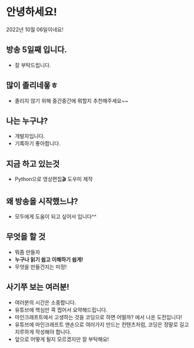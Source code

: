 
# 안녕하세요!
2022년 10월 06일이네요!
## 방송 5일째 입니다.
 - 잘 부탁드립니다.

## 많이 졸리네욯ㅎ

- 졸리지 않기 위해 중간중간에 뭐할지 추천해주세요~~

## 나는 누구냐?

- 개발자입니다.
- 기록하기 좋아합니다.

## 지금 하고 있는것
- Python으로 영상편집🎬 도우미 제작

## 왜 방송을 시작했느냐?

- 모두에게 도움이 되고 싶어서 입니다^^

## 무엇을 할 것

- 뭐좀 만들자
- **누구나 읽기 쉽고 이해하기 쉽게!**
- 무엇을 만들건지는 미정!


## 사기쭈 보는 여러분!

- 여러분의 시간은 소중합니다.
- 유튜브에 핵심만 콕 찝어서 요약해드립니다.
- 마인크래프트에서 고생하는 것을 코딩으로 하면 어떨까? 에서 나온 도전입니다!
- 유튜브에 마인크래프트 맨손으로 여러가지 만드는 컨텐츠처럼, 코딩은 정말로 길고 지루하게 작성해야 합니다.
- 앞으로 어떻게 될지 모르겠지만 잘 부탁해요!